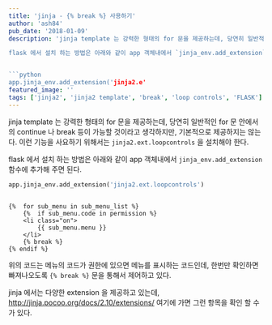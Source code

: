 ```yaml
---
title: 'jinja - {% break %} 사용하기'
author: 'ash84'
pub_date: '2018-01-09'
description: 'jinja template 는 강력한 형태의 for 문을 제공하는데, 당연히 일반적인 for 문 안에서의 continue 나 break 등이 가능할 것이라고 생각하지만, 기본적으로 제공하지는 않는다. 이런 기능을 사요하기 위해서는 `jinja2.ext.loopcontrols` 을 설치해야 한다. 

flask 에서 설치 하는 방법은 아래와 같이 app 객체내에서 `jinja_env.add_extension` 함수에 추가해 주면 된다. 


```python     
app.jinja_env.add_extension('jinja2.e'
featured_image: ''
tags: ['jinja2', 'jinja2 template', 'break', 'loop controls', 'FLASK']
---
```


jinja template 는 강력한 형태의 for 문을 제공하는데, 당연히 일반적인 for 문 안에서의 continue 나 break 등이 가능할 것이라고 생각하지만, 기본적으로 제공하지는 않는다. 이런 기능을 사요하기 위해서는 `jinja2.ext.loopcontrols` 을 설치해야 한다. 

flask 에서 설치 하는 방법은 아래와 같이 app 객체내에서 `jinja_env.add_extension` 함수에 추가해 주면 된다. 


```python     
app.jinja_env.add_extension('jinja2.ext.loopcontrols')
```

```jinja

{%  for sub_menu in sub_menu_list %}
    {%  if sub_menu.code in permission %} 
    <li class="on">
        {{ sub_menu.menu }}
    </li>
    {% break %}  
{% endif %}
```

위의 코드는 메뉴의 코드가 권한에 있으면 메뉴를 표시하는 코드인데, 한번만 확인하면 빠져나오도록 `{% break %}` 문을 통해서 제어하고 있다. 

jinja 에서는 다양한 extension 을 제공하고 있는데, http://jinja.pocoo.org/docs/2.10/extensions/ 여기에 가면 그런 항목을 확인 할 수가 있다. 
